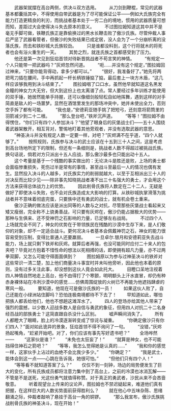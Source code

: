 　　武器架就摆在高台两侧，供决斗双方选用。
　　从刀剑到鞭棍，常见的武器基本都囊括其中，不得使用自带武器是为了尽可能保证公平——例如大氏族完全有能力打造更精良的利刃，而挑战者基本处于一穷二白的境地，惯用的武器质量可想而知，差距过大会使得决斗失去原本的意义。
　　不过图拉姆知道这其中并不是毫无手脚可做，铁鞭氏族正是靠偷换过的黑水长鞭击败了傲沙氏族。尽管仲裁人事后严惩了武器看管者，但傲沙的失败结果已成定居，没人会为了一个分崩析离的没落氏族，而去和铁砂城大氏族较劲。
　　只是谁都没料到，这个行将就木的将死者也会有浴火重生的一天。
　　其势之烈，就连氏族之首都感受到了压力。
　　他还是第一次见到狂焰首领对待新晋挑战者不苟言笑的神情。
　　“有规定一个人只能带一把武器吗？”灰烬忽然问道。
　　“呃……并没有这个规定，”图拉姆回过神来，“只要你能背得动，拿多少都可以。”
　　“很好，我准备好了。”她先将两把弯刀插在腰间，手中再抓起一杆长柄铁锤掂了掂，最后套上一块方木盾，“这几样应该够我用到决斗结束了。”
　　图拉姆咽了口口水，虽然他早就知道这名黑发金瞳的神女力大无穷，但大到这份上也太离谱了点。常人要经过多年训练才能使用的双手锤，她居然能单手持握，还可以像细剑般轻松自如地挥舞，遇到这样的对手简直是敌人的一场噩梦。显然在酒馆里发生的那场冲突中，她并未使出全力，否则空手拆了都有可能。
　　“我也是，”安德莉亚随手挑了把短弓，还刻意将箭筒里的羽箭减少到二十二根。
　　“那么登台吧，”铁斧沉声道。
　　“等等！”图拉姆不由得愣住，“你们只有四个人参加决斗？”他望了眼身后的灰堡战士们——五十人围绕着武器架散开，相互背对，警惕地盯着其他旁观者，并没有选取武器的意思。
　　“神圣决斗并没有规定人数一定要一样，对吧？”灰烬满不在乎道，“四个人就够了。”
　　按照规则，氏族参与决斗的武士应该在十五到三十人之间，这是考虑到高台场地所定下的限制，但还有一条细则是，挑战者人数不得超过被挑战氏族。换句话说，倘若对方只派出十五人应战，那么傲沙最多也只能出动十五人。
　　这个考量是基于一个残酷的事实做出的：无论决斗是胜还是败，上场的勇士都会面临惨重损失，死伤过半是常有的事情，甚至战斗至最后一人的情况也偶有发生。显然投入决斗的人越多，对氏族实力的削弱就越大，以至于互相派出三十人的对决反而比较少见——除非事先知晓挑战者凑不出三十名强大的勇士，才会用这个方法来获得总体战力上的优势。
　　因此削骨氏族将人数定在二十二人，无疑是做好了即使决斗失败，也不会对氏族造成太大影响的打算。从铁砂城执掌滑落为挑战者并不意味着彻底完蛋，只要族中还有勇武的战士，就有机会卷土重来。
　　傲沙正确的做法应该是派出同等的人数与之对抗，尽管那些灰堡战士看起来又矮又瘦弱，完全称不上骁勇善战，可只要有灰烬在，傲沙仍能占据极大的优势——那种与生俱来、还不受神罚之石影响的力量，已足够左右战局。
　　不过四个人上场就完全不同了，神女的优势在于带领族民在残酷的沙漠中生存下来，是人们敬仰的对象，却不一定适合战斗。更何况决斗者基本会佩戴神罚之石，神女的能力很容易受到压制，变得比普通人还要羸弱。
　　一旦卓尔.银月和安德莉亚失去战斗能力，场上就只剩下铁斧和灰烬。就算后者再强，也没可能同时应付二十来人的包夹吧？毕竟对方抱着不惜性命的想法以死相搏的话，即使拥有超凡力量，亦不过两拳双脚，又怎么可能守得面面俱到？
　　图拉姆原以为参与过神圣决斗的铁斧对这些常识一清二楚，加上他们商量决斗事宜时并未叫他旁听，因此他也本着的原则，没有过多关注此事，却没想到这伙人竟会如此托大。
　　目瞪口呆地注视着四人神情自然地走上高台，他不由得打了个寒颤，明明额头上汗水直冒，却仍有种赤身裸体站在冷冽沙漠中的感觉……仿佛周围绽放的火树已不再能为他遮挡肆虐的寒风一般。
　　要知道，他现在可是傲沙氏族的一员！
　　如果这伙人败了，自己还能在小绿洲站住脚吗？恐怕连极南境都待不下去了！
　　早知道如此，哪怕把族人都丢给他们，他也不想趟这滩浑水了。
　　四人的登场亦给其他人带来了强烈的震撼，以少数人迎战多数人是自信与勇武的象征，但用四人对抗二十二名身经百战的部族勇士？这简直跟自杀没什么区别。
　　嘘声瞬间消失了。
　　所有人都瞪大了眼睛，脸上的冷漠逐渐转变成了惊诧与凝重。
　　“你确定傲沙只有你们四人？”面对如此诡异的景象，狂焰首领不得不询问了一句。
　　“没错，”灰烬扬起嘴角，“赶紧开始吧。对了，你们应该有事先写好遗书吧？”
　　全场哗然——
　　“这家伙是谁？”
　　“未免也太狂妄了！”
　　“就算是神女，也不可能挡得住神石之箭吧？”
　　“等等，我怎么觉得她是认真的……”
　　“我和你的感觉一样，这家伙手上沾过的血绝不会比我少多少。”
　　“你确定？”
　　“我是武士，能体会到这一点——心跳在告诉我，她很可怕。”
　　“但他们只有四个人！”
　　“等等看不就知道答案了么？”
　　仅仅不到一刻钟，场边的局势便发生了巨大的变化，所有氏族成员都将注意力集中到了高台上，之前的冷漠也冰消瓦解——不管是不是送死，光这份勇气就值得称赞。对于真正的勇武者，沙民从来不会吝啬敬意。
　　听着观望台上传来的议论声，图拉姆也不禁迟疑起来，难道他们真有把握，在这样巨大的人数劣势面前获得胜利么？
　　就在他心中五味杂陈、思绪翻涌之际，仲裁者敲响了悬挂于高台一角的铜锣。
　　“那么我宣布，傲沙氏族挑战削骨氏族的神圣决斗，现在开始！”